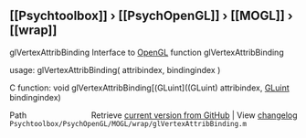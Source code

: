 ## [[Psychtoolbox]] &#8250; [[PsychOpenGL]] &#8250; [[MOGL]] &#8250; [[wrap]]

glVertexAttribBinding  Interface to [OpenGL](OpenGL) function glVertexAttribBinding  
  
usage:  glVertexAttribBinding( attribindex, bindingindex )  
  
C function:  void glVertexAttribBinding[(GLuint]((GLuint) attribindex, [GLuint](GLuint) bindingindex)  




<div class="code_header" style="text-align:right;">
  <span style="float:left;">Path&nbsp;&nbsp;</span> <span class="counter">Retrieve <a href=
  "https://raw.github.com/Psychtoolbox-3/Psychtoolbox-3/beta/Psychtoolbox/PsychOpenGL/MOGL/wrap/glVertexAttribBinding.m">current version from GitHub</a> | View <a href=
  "https://github.com/Psychtoolbox-3/Psychtoolbox-3/commits/beta/Psychtoolbox/PsychOpenGL/MOGL/wrap/glVertexAttribBinding.m">changelog</a></span>
</div>
<div class="code">
  <code>Psychtoolbox/PsychOpenGL/MOGL/wrap/glVertexAttribBinding.m</code>
</div>

